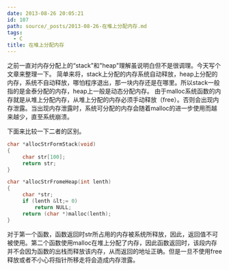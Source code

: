 ```yaml
---
date: 2013-08-26 20:05:21
id: 107
path: source/_posts/2013-08-26-在堆上分配内存.md
tags:
  - C
title: 在堆上分配内存
---
```


之前一直对内存分配上的“stack”和"heap"理解虽说明白但不是很调理。今天写个文章来整理一下。
简单来将，stack上分配的内存系统自动释放，heap上分配的内存，系统不自动释放，哪怕程序退出，那一块内存还是在哪里。所以stack一般指的是金泰分配的内存，heap上一般是动态分配内存。
由于malloc系统函数的内存就是从堆上分配内存，从堆上分配的内存必须手动释放（free）。否则会出现内存泄露。当出现内存泄露时，系统可分配的内存会随着malloc的进一步使用而越来越少，直至系统崩溃。

<!-- more -->

下面来比较一下二者的区别。


```c
char *allocStrFormStack(void)
{
     char str[100];
     return str;
}
```


```c
char *allocStrFromeHeap(int lenth)
{
     char *str;
     if (lenth &lt;= 0)
         return NULL;
     return (char *)malloc(lenth);
}
```

对于第一个函数，函数返回时str所占用的内存被系统所释放，因此，返回值不可被使用。第二个函数使用malloc在堆上分配了内存，因此函数返回时，该段内存并不会因为函数的出栈而释放该内存，从而返回的地址正确。但是一旦不使用free释放或者不小心将指针所移走将会造成内存泄露。